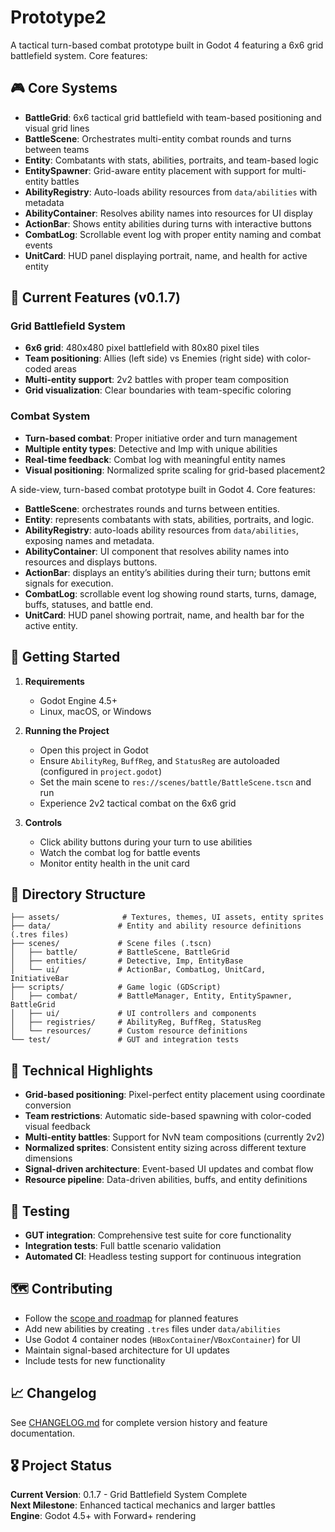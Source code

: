 # Prototype2

A tactical turn-based combat prototype built in Godot 4 featuring a 6x6 grid battlefield system. Core features:

## 🎮 **Core Systems**

- **BattleGrid**: 6x6 tactical grid battlefield with team-based positioning and visual grid lines
- **BattleScene**: Orchestrates multi-entity combat rounds and turns between teams
- **Entity**: Combatants with stats, abilities, portraits, and team-based logic
- **EntitySpawner**: Grid-aware entity placement with support for multi-entity battles
- **AbilityRegistry**: Auto-loads ability resources from `data/abilities` with metadata
- **AbilityContainer**: Resolves ability names into resources for UI display
- **ActionBar**: Shows entity abilities during turns with interactive buttons
- **CombatLog**: Scrollable event log with proper entity naming and combat events
- **UnitCard**: HUD panel displaying portrait, name, and health for active entity

## 🎯 **Current Features (v0.1.7)**

### Grid Battlefield System
- **6x6 grid**: 480x480 pixel battlefield with 80x80 pixel tiles
- **Team positioning**: Allies (left side) vs Enemies (right side) with color-coded areas
- **Multi-entity support**: 2v2 battles with proper team composition
- **Grid visualization**: Clear boundaries with team-specific coloring

### Combat System
- **Turn-based combat**: Proper initiative order and turn management
- **Multiple entity types**: Detective and Imp with unique abilities
- **Real-time feedback**: Combat log with meaningful entity names
- **Visual positioning**: Normalized sprite scaling for grid-based placement2

A side-view, turn-based combat prototype built in Godot 4. Core features:

- **BattleScene**: orchestrates rounds and turns between entities.
- **Entity**: represents combatants with stats, abilities, portraits, and logic.
- **AbilityRegistry**: auto-loads ability resources from `data/abilities`, exposing names and metadata.
- **AbilityContainer**: UI component that resolves ability names into resources and displays buttons.
- **ActionBar**: displays an entity’s abilities during their turn; buttons emit signals for execution.
- **CombatLog**: scrollable event log showing round starts, turns, damage, buffs, statuses, and battle end.
- **UnitCard**: HUD panel showing portrait, name, and health bar for the active entity.

## 🚀 **Getting Started**

1. **Requirements**
   - Godot Engine 4.5+
   - Linux, macOS, or Windows

2. **Running the Project**
   - Open this project in Godot
   - Ensure `AbilityReg`, `BuffReg`, and `StatusReg` are autoloaded (configured in `project.godot`)
   - Set the main scene to `res://scenes/battle/BattleScene.tscn` and run
   - Experience 2v2 tactical combat on the 6x6 grid

3. **Controls**
   - Click ability buttons during your turn to use abilities
   - Watch the combat log for battle events
   - Monitor entity health in the unit card

## 📁 **Directory Structure**

```
├── assets/              # Textures, themes, UI assets, entity sprites
├── data/               # Entity and ability resource definitions (.tres files)
├── scenes/             # Scene files (.tscn)
│   ├── battle/         # BattleScene, BattleGrid
│   ├── entities/       # Detective, Imp, EntityBase
│   └── ui/             # ActionBar, CombatLog, UnitCard, InitiativeBar
├── scripts/            # Game logic (GDScript)
│   ├── combat/         # BattleManager, Entity, EntitySpawner, BattleGrid
│   ├── ui/             # UI controllers and components
│   ├── registries/     # AbilityReg, BuffReg, StatusReg
│   └── resources/      # Custom resource definitions
└── test/               # GUT and integration tests
```

## 🔧 **Technical Highlights**

- **Grid-based positioning**: Pixel-perfect entity placement using coordinate conversion
- **Team restrictions**: Automatic side-based spawning with color-coded visual feedback
- **Multi-entity battles**: Support for NvN team compositions (currently 2v2)
- **Normalized sprites**: Consistent entity sizing across different texture dimensions
- **Signal-driven architecture**: Event-based UI updates and combat flow
- **Resource pipeline**: Data-driven abilities, buffs, and entity definitions

## 🧪 **Testing**

- **GUT integration**: Comprehensive test suite for core functionality
- **Integration tests**: Full battle scenario validation
- **Automated CI**: Headless testing support for continuous integration

## 🗺️ **Contributing**

- Follow the [scope and roadmap](roadmap.md) for planned features
- Add new abilities by creating `.tres` files under `data/abilities`
- Use Godot 4 container nodes (`HBoxContainer`/`VBoxContainer`) for UI
- Maintain signal-based architecture for UI updates
- Include tests for new functionality

## 📈 **Changelog**

See [CHANGELOG.md](CHANGELOG.md) for complete version history and feature documentation.

## 🎖️ **Project Status**

**Current Version**: 0.1.7 - Grid Battlefield System Complete  
**Next Milestone**: Enhanced tactical mechanics and larger battles  
**Engine**: Godot 4.5+ with Forward+ rendering
